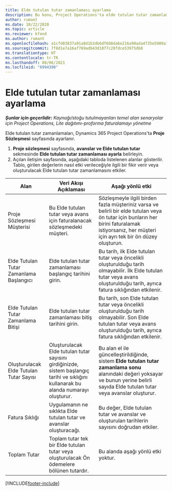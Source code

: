 ```yaml
---
title: Elde tutulan tutar zamanlaması ayarlama
description: Bu konu, Project Operations'ta elde tutulan tutar zamanlaması ayarlama hakkında bilgi sağlar.
author: rumant
ms.date: 10/22/2020
ms.topic: article
ms.reviewer: kfend
ms.author: rumant
ms.openlocfilehash: a1cfd83837a91a8d1b3db6df688da6e216a90ada4735e5909a7e8cb26b87247d
ms.sourcegitcommit: 7f8d1e7a16af769adb43d1877c28fdce53975db8
ms.translationtype: HT
ms.contentlocale: tr-TR
ms.lasthandoff: 08/06/2021
ms.locfileid: "6994390"
---
```

# <a name="set-up-a-retainer-schedule"></a>Elde tutulan tutar zamanlaması ayarlama

_**Şunlar için geçerlidir:** Kaynağı/stoğu tutulmayanları temel alan senaryolar için Project Operations, Lite dağıtımı-proforma faturalamayı yönetme_

Elde tutulan tutar zamanlamaları, Dynamics 365 Project Operations'ta **Proje Sözleşmesi** sayfasında ayarlanır.

1. **Proje sözleşmesi** sayfasında, **avanslar ve Elde tutulan tutar** sekmesinde **Elde tutulan tutar zamanlaması ayarla** belirleyin.
2. Açılan iletişim sayfasında, aşağıdaki tabloda listelenen alanlar gösterilir. Tablo, girilen değerlerin nasıl etki verileceğiyle ilgili bir fikir verir veya oluşturulacak Elde tutulan tutar zamanlamasını etkiler.

| Alan | Veri Akışı Açıklaması | Aşağı yönlü etki |
| --- | --- | --- |
| Proje Sözleşmesi Müşterisi | Bu Elde tutulan tutar veya avans için faturalanacak sözleşmedeki müşteri. | Sözleşmeyle ilgili birden fazla müşteriniz varsa ve belirli bir elde tutulan veya ön tutar için bunların her birini faturalamak istiyorsanız, her müşteri için ayrı tek bir ön düzey oluşturun. |
| Elde Tutulan Tutar Zamanlama Başlangıcı | Elde tutulan tutar zamanlaması başlangıç tarihini girin. | Bu tarih, ilk Elde tutulan tutar veya öncelikli oluşturulduğu tarih olmayabilir. İlk Elde tutulan tutar veya avans oluşturulduğu tarih, ayrıca fatura sıklığından etkilenir. |
| Elde Tutulan Tutar Zamanlama Bitişi | Elde tutulan tutar zamanlaması bitiş tarihini girin. | Bu tarih, son Elde tutulan tutar veya öncelikli oluşturulduğu tarih olmayabilir. Son Elde tutulan tutar veya avans oluşturulduğu tarih, ayrıca fatura sıklığından etkilenir. |
| Oluşturulacak Elde Tutulan Tutar Sayısı | Oluşturulacak Elde tutulan tutar sayısını girdiğinizde, sistem başlangıç tarihi ve sıklığını kullanarak bu alanda numarayı oluşturur. | Bu alan el ile güncelleştirildiğinde, sistem **Elde tutulan tutar zamanlama sonu** alanındaki değeri yoksayar ve bunun yerine belirli sayıda Elde tutulan tutar veya avanslar oluşturur. |
| Fatura Sıklığı | Uygulamanın ne sıklıkta Elde tutulan tutar ve avanslar oluşturacağı. | Bu değer, Elde tutulan tutar ve avanslar ve oluşturulan tarihlerin sayısını doğrudan etkiler. |
| Toplam Tutar | Toplam tutar tek bir Elde tutulan tutar veya oluşturulacak Ön ödemelere bölünen tutardır. | Bu alanda aşağı yönlü etki yoktur. |


[!INCLUDE[footer-include](../../includes/footer-banner.md)]
